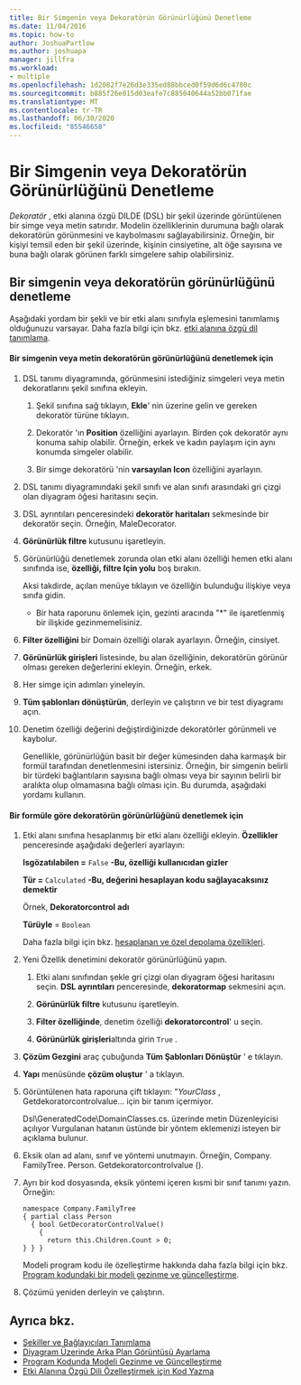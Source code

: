 ```yaml
---
title: Bir Simgenin veya Dekoratörün Görünürlüğünü Denetleme
ms.date: 11/04/2016
ms.topic: how-to
author: JoshuaPartlow
ms.author: joshuapa
manager: jillfra
ms.workload:
- multiple
ms.openlocfilehash: 1d2082f7e26d3e335ed88bbced0f59d6d6c4780c
ms.sourcegitcommit: b885f26e015d03eafe7c885040644a52bb071fae
ms.translationtype: MT
ms.contentlocale: tr-TR
ms.lasthandoff: 06/30/2020
ms.locfileid: "85546658"
---
```

# <a name="controlling-the-visibility-of-an-icon-or-decorator"></a>Bir Simgenin veya Dekoratörün Görünürlüğünü Denetleme
*Dekoratör* , etki alanına özgü DILDE (DSL) bir şekil üzerinde görüntülenen bir simge veya metin satırıdır. Modelin özelliklerinin durumuna bağlı olarak dekoratörün görünmesini ve kaybolmasını sağlayabilirsiniz. Örneğin, bir kişiyi temsil eden bir şekil üzerinde, kişinin cinsiyetine, alt öğe sayısına ve buna bağlı olarak görünen farklı simgelere sahip olabilirsiniz.

## <a name="controlling-the-visibility-of-an-icon-or-decorator"></a>Bir simgenin veya dekoratörün görünürlüğünü denetleme
 Aşağıdaki yordam bir şekli ve bir etki alanı sınıfıyla eşlemesini tanımlamış olduğunuzu varsayar. Daha fazla bilgi için bkz. [etki alanına özgü dil tanımlama](../modeling/how-to-define-a-domain-specific-language.md).

#### <a name="to-control-the-visibility-of-an-icon-or-text-decorator"></a>Bir simgenin veya metin dekoratörün görünürlüğünü denetlemek için

1. DSL tanımı diyagramında, görünmesini istediğiniz simgeleri veya metin dekoratlarını şekil sınıfına ekleyin.

   1. Şekil sınıfına sağ tıklayın, **Ekle**' nin üzerine gelin ve gereken dekoratör türüne tıklayın.

   2. Dekoratör 'ın **Position** özelliğini ayarlayın. Birden çok dekoratör aynı konuma sahip olabilir. Örneğin, erkek ve kadın paylaşım için aynı konumda simgeler olabilir.

   3. Bir simge dekoratörü 'nin **varsayılan Icon** özelliğini ayarlayın.

2. DSL tanımı diyagramındaki şekil sınıfı ve alan sınıfı arasındaki gri çizgi olan diyagram öğesi haritasını seçin.

3. DSL ayrıntıları penceresindeki **dekoratör haritaları** sekmesinde bir dekoratör seçin. Örneğin, MaleDecorator.

4. **Görünürlük filtre** kutusunu işaretleyin.

5. Görünürlüğü denetlemek zorunda olan etki alanı özelliği hemen etki alanı sınıfında ise, **özelliği, filtre Için yolu** boş bırakın.

    Aksi takdirde, açılan menüye tıklayın ve özelliğin bulunduğu ilişkiye veya sınıfa gidin.

   - Bir hata raporunu önlemek için, gezinti aracında "*" ile işaretlenmiş bir ilişkide gezinmemelisiniz.

6. **Filter özelliğini** bir Domain özelliği olarak ayarlayın. Örneğin, cinsiyet.

7. **Görünürlük girişleri** listesinde, bu alan özelliğinin, dekoratörün görünür olması gereken değerlerini ekleyin. Örneğin, erkek.

8. Her simge için adımları yineleyin.

9. **Tüm şablonları dönüştürün**, derleyin ve çalıştırın ve bir test diyagramı açın.

10. Denetim özelliği değerini değiştirdiğinizde dekoratörler görünmeli ve kaybolur.

    Genellikle, görünürlüğün basit bir değer kümesinden daha karmaşık bir formül tarafından denetlenmesini istersiniz. Örneğin, bir simgenin belirli bir türdeki bağlantıların sayısına bağlı olması veya bir sayının belirli bir aralıkta olup olmamasına bağlı olması için. Bu durumda, aşağıdaki yordamı kullanın.

#### <a name="to-control-the-visibility-of-a-decorator-based-on-a-formula"></a>Bir formüle göre dekoratörün görünürlüğünü denetlemek için

1. Etki alanı sınıfına hesaplanmış bir etki alanı özelliği ekleyin. **Özellikler** penceresinde aşağıdaki değerleri ayarlayın:

     **Isgözatılabilen =** `False` **-Bu, özelliği kullanıcıdan gizler**    

     **Tür =** `Calculated` **-Bu, değerini hesaplayan kodu sağlayacaksınız demektir**    

     Örnek, **Dekoratorcontrol** **adı**

     **Türüyle** = `Boolean`

     Daha fazla bilgi için bkz. [hesaplanan ve özel depolama özellikleri](../modeling/calculated-and-custom-storage-properties.md).

2. Yeni Özellik denetimini dekoratör görünürlüğünü yapın.

    1. Etki alanı sınıfından şekle gri çizgi olan diyagram öğesi haritasını seçin. **DSL ayrıntıları** penceresinde, **dekoratormap** sekmesini açın.

    2. **Görünürlük filtre** kutusunu işaretleyin.

    3. **Filter özelliğinde**, denetim özelliği **dekoratorcontrol**' u seçin.

    4. **Görünürlük girişleri**altında girin `True` .

3. **Çözüm Gezgini** araç çubuğunda **Tüm Şablonları Dönüştür** ' e tıklayın.

4. **Yapı** menüsünde **çözüm oluştur** ' a tıklayın.

5. Görüntülenen hata raporuna çift tıklayın: "*YourClass* , Getdekoratorcontrolvalue... için bir tanım içermiyor.

     Dsl\GeneratedCode\DomainClasses.cs. üzerinde metin Düzenleyicisi açılıyor Vurgulanan hatanın üstünde bir yöntem eklemenizi isteyen bir açıklama bulunur.

6. Eksik olan ad alanı, sınıf ve yöntemi unutmayın.  Örneğin, Company. FamilyTree. Person. Getdekoratorcontrolvalue ().

7. Ayrı bir kod dosyasında, eksik yöntemi içeren kısmi bir sınıf tanımı yazın. Örneğin:

    ```
    namespace Company.FamilyTree
    { partial class Person
      { bool GetDecoratorControlValue()
        {
          return this.Children.Count > 0;
    } } }
    ```

     Modeli program kodu ile özelleştirme hakkında daha fazla bilgi için bkz. [Program kodundaki bir modeli gezinme ve güncelleştirme](../modeling/navigating-and-updating-a-model-in-program-code.md).

8. Çözümü yeniden derleyin ve çalıştırın.

## <a name="see-also"></a>Ayrıca bkz.

- [Şekiller ve Bağlayıcıları Tanımlama](../modeling/defining-shapes-and-connectors.md)
- [Diyagram Üzerinde Arka Plan Görüntüsü Ayarlama](../modeling/setting-a-background-image-on-a-diagram.md)
- [Program Kodunda Modeli Gezinme ve Güncelleştirme](../modeling/navigating-and-updating-a-model-in-program-code.md)
- [Etki Alanına Özgü Dili Özelleştirmek için Kod Yazma](../modeling/writing-code-to-customise-a-domain-specific-language.md)